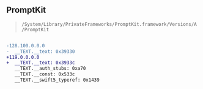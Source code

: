 ## PromptKit

> `/System/Library/PrivateFrameworks/PromptKit.framework/Versions/A/PromptKit`

```diff

-128.100.0.0.0
-  __TEXT.__text: 0x39330
+119.0.0.0.0
+  __TEXT.__text: 0x3933c
   __TEXT.__auth_stubs: 0xa70
   __TEXT.__const: 0x533c
   __TEXT.__swift5_typeref: 0x1439

```
